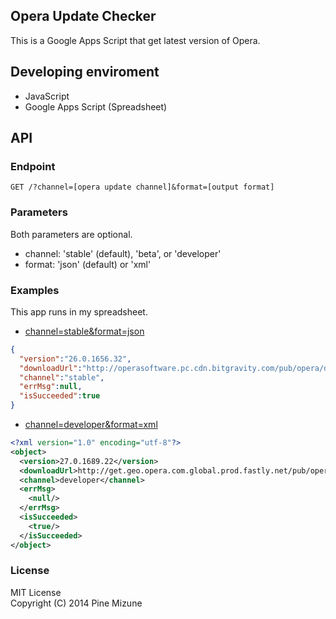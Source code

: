 Opera Update Checker
--------------------

This is a Google Apps Script that get latest version of Opera.

## Developing enviroment

- JavaScript
- Google Apps Script (Spreadsheet)

## API
### Endpoint

```
GET /?channel=[opera update channel]&format=[output format]
```

### Parameters
Both parameters are optional.

- channel: 'stable' (default), 'beta', or 'developer'
- format: 'json' (default) or 'xml'

### Examples
This app runs in my spreadsheet.

- [channel=stable&format=json](https://script.google.com/macros/s/AKfycbydMspXLOzC1Sm3ugkargF-S9pRzSsnAT_J_ywmNz9eGP-EpiP9/exec?channel=stable&format=json)
```json
{
  "version":"26.0.1656.32",
  "downloadUrl":"http://operasoftware.pc.cdn.bitgravity.com/pub/opera/desktop/26.0.1656.32/win/Opera_26.0.1656.32_Setup.exe",
  "channel":"stable",
  "errMsg":null,
  "isSucceeded":true
}
```
- [channel=developer&format=xml](https://script.google.com/macros/s/AKfycbydMspXLOzC1Sm3ugkargF-S9pRzSsnAT_J_ywmNz9eGP-EpiP9/exec?channel=developer&format=xml)
```xml
<?xml version="1.0" encoding="utf-8"?>
<object>
  <version>27.0.1689.22</version>
  <downloadUrl>http://get.geo.opera.com.global.prod.fastly.net/pub/opera/../opera-developer/27.0.1689.22/win/Opera_Developer_27.0.1689.22_Setup.exe</downloadUrl>
  <channel>developer</channel>
  <errMsg>
    <null/>
  </errMsg>
  <isSucceeded>
    <true/>
  </isSucceeded>
</object>
```

### License
MIT License<br />
Copyright (C) 2014 Pine Mizune